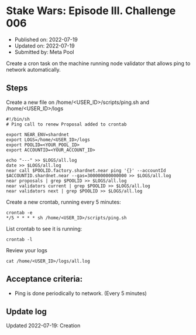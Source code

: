 # Stake Wars: Episode III. Challenge 006
* Published on: 2022-07-19
* Updated on: 2022-07-19
* Submitted by: Meta Pool

Create a cron task on the machine running node validator that allows ping to network automatically.

## Steps

Create a new file on /home/<USER_ID>/scripts/ping.sh and /home/<USER_ID>/logs

```
#!/bin/sh
# Ping call to renew Proposal added to crontab

export NEAR_ENV=shardnet
export LOGS=/home/<USER_ID>/logs
export POOLID=<YOUR_POOL_ID>
export ACCOUNTID=<YOUR_ACCOUNT_ID>

echo "---" >> $LOGS/all.log
date >> $LOGS/all.log
near call $POOLID.factory.shardnet.near ping '{}' --accountId $ACCOUNTID.shardnet.near --gas=300000000000000 >> $LOGS/all.log
near proposals | grep $POOLID >> $LOGS/all.log
near validators current | grep $POOLID >> $LOGS/all.log
near validators next | grep $POOLID >> $LOGS/all.log

```
Create a new crontab, running every 5 minutes:

```
crontab -e
*/5 * * * * sh /home/<USER_ID>/scripts/ping.sh
```

List crontab to see it is running:
```
crontab -l
```

Review your logs 

```
cat /home/<USER_ID>/logs/all.log
```

## Acceptance criteria:
* Ping is done periodically to network. (Every 5 minutes)


## Update log


Updated 2022-07-19: Creation
